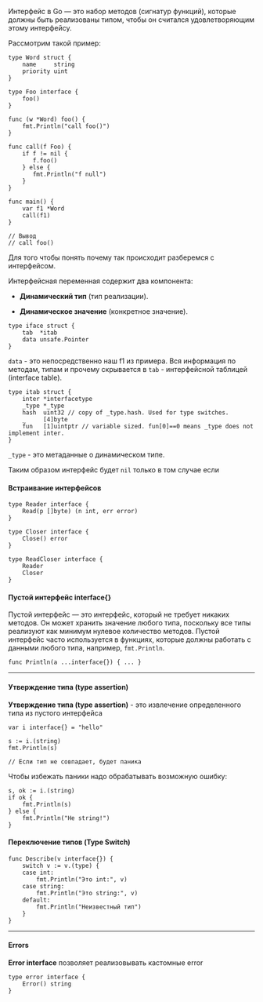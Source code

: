 Интерфейс в Go — это набор методов (сигнатур функций), которые должны быть реализованы типом, чтобы он считался удовлетворяющим этому интерфейсу.

Рассмотрим  такой пример:

```
type Word struct {  
    name     string  
    priority uint  
}  
  
type Foo interface {  
    foo()  
}  
  
func (w *Word) foo() {  
    fmt.Println("call foo()")  
}  
  
func call(f Foo) {  
    if f != nil {  
       f.foo()  
    } else {  
       fmt.Println("f null")  
    }  
}  
  
func main() {  
    var f1 *Word  
    call(f1)  
}

// Вывод 
// call foo()
```

Для того чтобы понять почему так происходит разберемся с интерфейсом.

Интерфейсная переменная содержит два компонента:

- **Динамический тип** (тип реализации).
    
- **Динамическое значение** (конкретное значение).

```
type iface struct {
	tab  *itab
	data unsafe.Pointer
}
```

`data` - это непосредственно наш f1 из примера. Вся информация по методам, типам и прочему скрывается в `tab` - интерфейсной таблицей (interface table).

```
type itab struct {
	inter *interfacetype
	_type *_type
	hash  uint32 // copy of _type.hash. Used for type switches.
	_     [4]byte
	fun   [1]uintptr // variable sized. fun[0]==0 means _type does not implement inter.
}
```

`_type` - это метаданные о динамическом типе.

Таким образом интерфейс будет `nil` только в том случае если 
#### Встраивание интерфейсов

```
type Reader interface {
	Read(p []byte) (n int, err error)
}

type Closer interface {
	Close() error
}

type ReadCloser interface {
	Reader
	Closer
}
```

#### Пустой интерфейс interface{}

Пустой интерфейс — это интерфейс, который не требует никаких методов. Он может хранить значение любого типа, поскольку все типы реализуют как минимум нулевое количество методов.
Пустой интерфейс часто используется в функциях, которые должны работать с данными любого типа, например, `fmt.Println`.

```
func Println(a ...interface{}) { ... }
```


---

#### Утверждение типа (type assertion)

**Утверждение типа (type assertion)** - это извлечение определенного типа из пустого интерфейса

```
var i interface{} = "hello"

s := i.(string)
fmt.Println(s)

// Если тип не совпадает, будет паника
```

Чтобы избежать паники надо обрабатывать возможную ошибку:

```
s, ok := i.(string)
if ok {
    fmt.Println(s)
} else {
    fmt.Println("Не string!")
}
```

#### Переключение типов (Type Switch)

```
func Describe(v interface{}) {
    switch v := v.(type) {
    case int:
        fmt.Println("Это int:", v)
    case string:
        fmt.Println("Это string:", v)
    default:
        fmt.Println("Неизвестный тип")
    }
}
```


---

#### Errors

**Error interface** позволяет реализовывать кастомные error

```
type error interface {
    Error() string
}
```